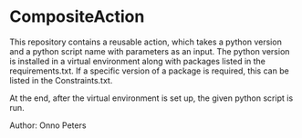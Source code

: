 # CompositeAction

This repository contains a reusable action, which takes a python version and a python script name with parameters as an input. The python version is installed in a virtual environment along with packages listed in the requirements.txt. If a specific version of a package is required, this can be listed in the Constraints.txt. 

At the end, after the virtual environment is set up, the given python script is run.

Author: Onno Peters
